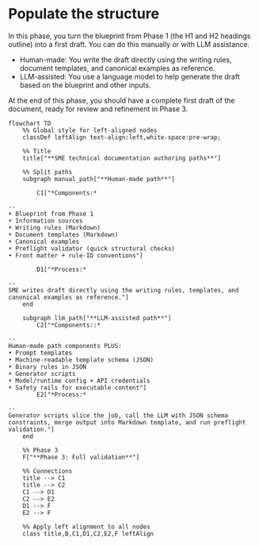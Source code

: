 # Populate the structure

In this phase, you turn the blueprint from Phase 1 (the H1 and H2 headings outline) into a first draft. You can do this manually or with LLM assistance.

- Human-made: You write the draft directly using the writing rules, document templates, and canonical examples as reference.
- LLM-assisted: You use a language model to help generate the draft based on the blueprint and other inputs.

At the end of this phase, you should have a complete first draft of the document, ready for review and refinement in Phase 3.

```mermaid
flowchart TD
    %% Global style for left-aligned nodes
    classDef leftAlign text-align:left,white-space:pre-wrap;

    %% Title
    title["**SME technical documentation authoring paths**"]

    %% Split paths
    subgraph manual_path["**Human-made path**"]

        C1["*Components:*

--
• Blueprint from Phase 1
• Information sources
• Writing rules (Markdown)
• Document templates (Markdown)
• Canonical examples
• Preflight validator (quick structural checks)
• Front matter + rule-ID conventions"]

        D1["*Process:*

--
SME writes draft directly using the writing rules, templates, and canonical examples as reference."]
    end

    subgraph llm_path["**LLM-assisted path**"]
        C2["*Components::*

--
Human-made path components PLUS:
• Prompt templates
• Machine-readable template schema (JSON)
• Binary rules in JSON
• Generator scripts
• Model/runtime config + API credentials
• Safety rails for executable content"]
        E2["*Process:*

--
Generator scripts slice the job, call the LLM with JSON schema constraints, merge output into Markdown template, and run preflight validation."]
    end

    %% Phase 3
    F["**Phase 3: Full validation**"]

    %% Connections
    title --> C1
    title --> C2
    C1 --> D1
    C2 --> E2
    D1 --> F
    E2 --> F

    %% Apply left alignment to all nodes
    class title,B,C1,D1,C2,E2,F leftAlign
```
